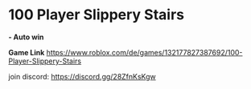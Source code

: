 # 100 Player Slippery Stairs

**- Auto win**

**Game Link**
https://www.roblox.com/de/games/132177827387692/100-Player-Slippery-Stairs

join discord: 
https://discord.gg/28ZfnKsKgw
